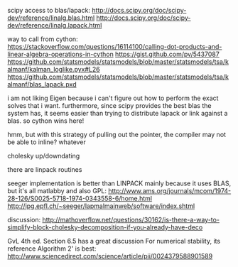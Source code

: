 scipy access to blas/lapack:
http://docs.scipy.org/doc/scipy-dev/reference/linalg.blas.html
http://docs.scipy.org/doc/scipy-dev/reference/linalg.lapack.html


way to call from cython:
https://stackoverflow.com/questions/16114100/calling-dot-products-and-linear-algebra-operations-in-cython
https://gist.github.com/pv/5437087
https://github.com/statsmodels/statsmodels/blob/master/statsmodels/tsa/kalmanf/kalman_loglike.pyx#L26
https://github.com/statsmodels/statsmodels/blob/master/statsmodels/tsa/kalmanf/blas_lapack.pxd


i am not liking Eigen because i can't figure out how to perform the exact
solves that i want. furthermore, since scipy provides the best blas the system
has, it seems easier than trying to distribute lapack or link against a blas.
so cython wins here!



hmm, but with this strategy of pulling out the pointer, the compiler may not be
able to inline? whatever





cholesky up/downdating

there are linpack routines

seeger implementation is better than LINPACK mainly because it uses BLAS, but
it's all matlabby and also GPL:
http://www.ams.org/journals/mcom/1974-28-126/S0025-5718-1974-0343558-6/home.html
http://ipg.epfl.ch/~seeger/lapmalmainweb/software/index.shtml

discussion:
http://mathoverflow.net/questions/30162/is-there-a-way-to-simplify-block-cholesky-decomposition-if-you-already-have-deco

GvL 4th ed. Section 6.5 has a great discussion
For numerical stability, its reference Algorithm 2' is best:
http://www.sciencedirect.com/science/article/pii/0024379588901589

